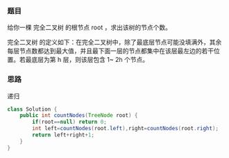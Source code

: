 ### 题目

给你一棵 完全二叉树 的根节点 root ，求出该树的节点个数。

完全二叉树 的定义如下：在完全二叉树中，除了最底层节点可能没填满外，其余每层节点数都达到最大值，并且最下面一层的节点都集中在该层最左边的若干位置。若最底层为第 h 层，则该层包含 1~ 2h 个节点。

### 思路

递归

```java
class Solution {
    public int countNodes(TreeNode root) {
        if(root==null) return 0;
        int left=countNodes(root.left),right=countNodes(root.right);
        return left+right+1;
    }
}
```

